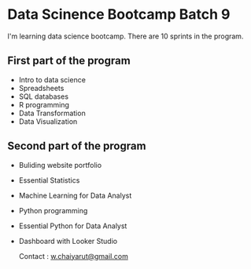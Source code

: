 # Data Scinence Bootcamp Batch 9

I'm learning data science bootcamp. There are 10 sprints in the program.

## First part of the program

- Intro to data science
- Spreadsheets
- SQL databases
- R programming
- Data Transformation
- Data Visualization

## Second part of the program

- Buliding website portfolio
- Essential Statistics
- Machine Learning for Data Analyst
- Python programming
- Essential Python for Data Analyst
- Dashboard with Looker Studio

  Contact : w.chaiyarut@gmail.com
